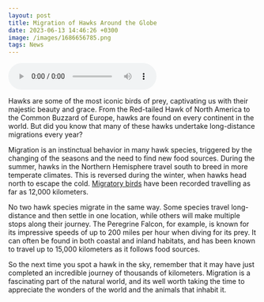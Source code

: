 ```yaml
--- 
layout: post 
title: Migration of Hawks Around the Globe
date: 2023-06-13 14:46:26 +0300 
image: /images/1686656785.png
tags: News 
--- 
```


<audio controls>
        <source src="/audios/1686656785.mp3" type="audio/mpeg">
        Your browser does not support the audio element.
      </audio>

Hawks are some of the most iconic birds of prey, captivating us with their majestic beauty and grace. From the Red-tailed Hawk of North America to the Common Buzzard of Europe, hawks are found on every continent in the world. But did you know that many of these hawks undertake long-distance migrations every year? 

Migration is an instinctual behavior in many hawk species, triggered by the changing of the seasons and the need to find new food sources. During the summer, hawks in the Northern Hemisphere travel south to breed in more temperate climates. This is reversed during the winter, when hawks head north to escape the cold. [Migratory birds](https://www.allaboutbirds.org/guide/Migratory_Birds/lifehistory) have been recorded travelling as far as 12,000 kilometers. 

No two hawk species migrate in the same way. Some species travel long-distance and then settle in one location, while others will make multiple stops along their journey. The Peregrine Falcon, for example, is known for its impressive speeds of up to 200 miles per hour when diving for its prey. It can often be found in both coastal and inland habitats, and has been known to travel up to 15,000 kilometers as it follows food sources. 

So the next time you spot a hawk in the sky, remember that it may have just completed an incredible journey of thousands of kilometers. Migration is a fascinating part of the natural world, and its well worth taking the time to appreciate the wonders of the world and the animals that inhabit it.